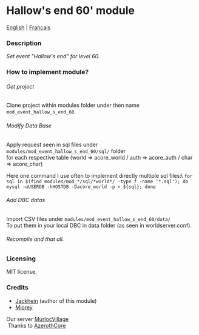 # Hallow's end 60' module

[English](README.md) | [Français](README_FR.md)

### Description

*Set event "Hallow's end" for level 60.*

### How to implement module?

###### Get project

Clone project within modules folder under then name `mod_event_hallow_s_end_60`.

###### Modify Data Base

Apply request seen in sql files under `modules/mod_event_hallow_s_end_60/sql/` folder\
for each respective table (world => acore\_world / auth => acore\_auth / char => acore\_char)

Here one command I use often to implement directly multiple sql files:\ 
`for sql in $(find modules/mod_*/sql/*world*/ -type f -name '*.sql'); do mysql -uUSERDB -hHOSTDB -Dacore_world -p < ${sql}; done`

###### Add DBC datas

Import CSV files under `modules/mod_event_hallow_s_end_60/data/`\
To put them in your local DBC in data folder (as seen in worldserver.conf).

###### Recompile and that all.

### Licensing

MIT license.

### Credits

* [Jackhein](https://github.com/Jackhein) (author of this module)
* [Miorey](https://github.com/Miorey/)

Our server [MurlocVillage](https://wotlk.murlocvillage.com/fr/)\
&nbsp;Thanks to [AzerothCore](http://azerothcore.org/)
